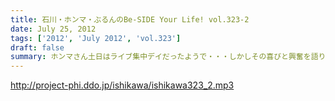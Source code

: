 ```yaml
---
title: 石川・ホンマ・ぶるんのBe-SIDE Your Life! vol.323-2
date: July 25, 2012
tags: ['2012', 'July 2012', 'vol.323']
draft: false
summary: ホンマさん土日はライブ集中デイだったようで・・・しかしその喜びと興奮を語り合える「友」がいないようです。フェイスブックでは呼びかけているようですが・・・ＮＡＭＡＥ
---
```


http://project-phi.ddo.jp/ishikawa/ishikawa323_2.mp3
